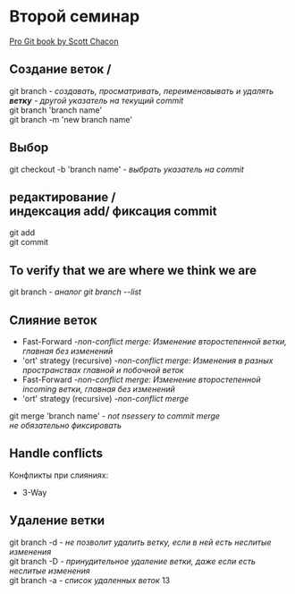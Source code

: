 # Второй семинар
<!---Used seminar material Hammatshin Almas,--->
<!---Youtube video Atlassian Creating & merging branches in Git - Git Guides (2020)--->

[Pro Git book by Scott Chacon](https://git-scm.com/book/en/v2)
## Создание веток /
git branch *- создавать, просматривать, переименовывать и удалять **ветку** - другой указатель на текущий commit*<br>
git branch 'branch name' <br>
git branch -m 'new branch name'

## Выбор
git checkout -b 'branch name' *- выбрать указатель на commit*

## редактирование /<br> индексация add/ фиксация commit   

git add <br>
git commit

## To verify that we are where we think we are
git branch *- аналог git branch --list*
## Слияние веток
* Fast-Forward *-non-conflict merge: Изменение второстепенной ветки, главная без изменений*
* 'ort' strategy (recursive) *-non-conflict merge: Изменения в разных пространствах главной и побочной веток*
* Fast-Forward *-non-conflict merge: Изменение второстепенной incoming ветки, главная без изменений*
* 'ort' strategy (recursive) *-non-conflict merge*

git merge 'branch name' *- not nsessery to commit merge <br>
не обязательно фиксировать*
## Handle conflicts
Конфликты при слияниях:
* 3-Way

## Удаление ветки
git branch -d *- не позволит удалить ветку, если в ней есть неслитые изменения* <br>
git branch -D *- принудительное удаление ветки, даже если есть неслитые изменения* <br>
git branch -a *- список удаленных веток* 13